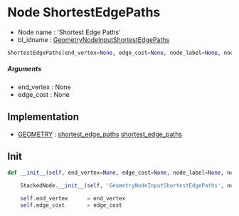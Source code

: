 # Node ShortestEdgePaths

- Node name : 'Shortest Edge Paths'
- bl_idname : [GeometryNodeInputShortestEdgePaths](https://docs.blender.org/api/current/bpy.types.GeometryNodeInputShortestEdgePaths.html)


``` python
ShortestEdgePaths(end_vertex=None, edge_cost=None, node_label=None, node_color=None)
```
##### Arguments

- end_vertex : None
- edge_cost : None

## Implementation

- [GEOMETRY](/docs/GeoNodes/socket_GEOMETRY.md) : [shortest_edge_paths](/docs/GeoNodes/socket_GEOMETRY.md#shortest_edge_paths) [shortest_edge_paths](/docs/GeoNodes/socket_GEOMETRY.md#shortest_edge_paths)

## Init

``` python
def __init__(self, end_vertex=None, edge_cost=None, node_label=None, node_color=None):

    StackedNode.__init__(self, 'GeometryNodeInputShortestEdgePaths', node_label=node_label, node_color=node_color)

    self.end_vertex      = end_vertex
    self.edge_cost       = edge_cost
```
